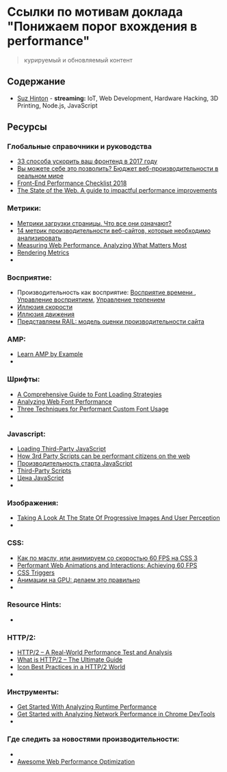 # Ссылки по мотивам доклада "Понижаем порог вхождения в performance"  

> курируемый и обновляемый контент

## Содержание
- [Suz Hinton](#suz-hinton) - **streaming:** IoT, Web Development, Hardware Hacking, 3D Printing, Node.js, JavaScript

## Ресурсы

### Глобальные справочники и руководства
- [33 способа ускорить ваш фронтенд в 2017 году ](https://habrahabr.ru/company/badoo/blog/320558/)
- [ Вы можете себе это позволить? Бюджет веб-производительности в реальном мире ](https://habrahabr.ru/post/345212/)
- [Front-End Performance Checklist 2018](https://www.smashingmagazine.com/2018/01/front-end-performance-checklist-2018-pdf-pages/)
- [The State of the Web. A guide to impactful performance improvements](https://medium.com/@fox/talk-the-state-of-the-web-3e12f8e413b3)
### Метрики:
- [Метрики загрузки страницы. Что все они означают?](https://medium.com/web-standards/performance-metrics-ff23c213164e)
- [14 метрик производительности веб-сайтов, которые необходимо анализировать](https://www.searchengines.ru/14-metrik-proizvoditelnosti-veb-sajtov.html)
- [Measuring Web Performance. Analyzing What Matters Most](https://www.keycdn.com/blog/measuring-web-performance/)
- [Rendering Metrics](https://speedcurve.com/blog/rendering-metrics/)
- []()
### Восприятие:
- Производительность как восприятие: [Восприятие времени ](https://habrahabr.ru/company/jugru/blog/343484/), [Управление восприятием](https://habrahabr.ru/company/jugru/blog/343922/), [Управление терпением](https://habrahabr.ru/company/jugru/blog/343974/)
- [Иллюзия скорости ](https://habrahabr.ru/post/338598/)
- [Иллюзия движения ](https://habrahabr.ru/post/338796/)
- [Представляем RAIL: модель оценки производительности сайта ](https://habrahabr.ru/company/webo/blog/308026/)
### AMP:
- [Learn AMP by Example](https://ampbyexample.com/)
- []()
### Шрифты:
- [A Comprehensive Guide to Font Loading Strategies](https://www.zachleat.com/web/comprehensive-webfonts/)
- [Analyzing Web Font Performance](https://www.keycdn.com/blog/web-font-performance/)
- [Three Techniques for Performant Custom Font Usage](https://css-tricks.com/three-techniques-performant-custom-font-usage/)
- []()
### Javascript:
- [Loading Third-Party JavaScript](https://developers.google.com/web/fundamentals/performance/optimizing-content-efficiency/loading-third-party-javascript/)
- [How 3rd Party Scripts can be performant citizens on the web](https://www.twnsnd.com/posts/performant_third_party_scripts.html)
- [Производительность старта JavaScript ](https://habrahabr.ru/company/mailru/blog/321748/)
- [Third-Party Scripts](https://css-tricks.com/third-party-scripts/)
- [ Цена JavaScript ](https://habrahabr.ru/post/343562/)
- []()
### Изображения:
- [Taking A Look At The State Of Progressive Images And User Perception](https://www.smashingmagazine.com/2018/02/progressive-image-loading-user-perceived-performance/)
- []()
### CSS:
- [Как по маслу, или анимируем со скоростью 60 FPS на CSS 3](https://habrahabr.ru/post/308006/)
- [Performant Web Animations and Interactions: Achieving 60 FPS](https://blog.algolia.com/performant-web-animations/)
- [CSS Triggers](https://csstriggers.com/)
- [ Анимации на GPU: делаем это правильно ](https://habrahabr.ru/company/odnoklassniki/blog/313978/)
- []()
### Resource Hints:
- []()
### HTTP/2:
- [HTTP/2 – A Real-World Performance Test and Analysis](https://css-tricks.com/http2-real-world-performance-test-analysis/)
- [What is HTTP/2 – The Ultimate Guide](https://kinsta.com/learn/what-is-http2/)
- [Icon Best Practices in a HTTP/2 World](https://keylocation.sg/our-tech/icon-http2)
- []()
### Инструменты:
- [Get Started With Analyzing Runtime Performance ](https://developers.google.com/web/tools/chrome-devtools/evaluate-performance/)
- [Get Started with Analyzing Network Performance in Chrome DevTools ](https://developers.google.com/web/tools/chrome-devtools/network-performance/)
- []()
### Где следить за новостями производительности:
- []()
- [Awesome Web Performance Optimization](https://github.com/davidsonfellipe/awesome-wpo)

